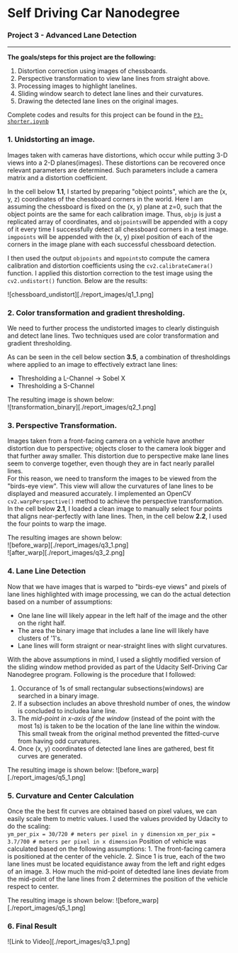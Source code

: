 # Self Driving Car Nanodegree
### Project 3 - Advanced Lane Detection
---

**The goals/steps for this project are the following:**
1. Distortion correction using images of chessboards.
2. Perspective transformation to view lane lines from straight above.
3. Processing images to highlight lanelines.
4. Sliding window search to detect lane lines and their curvatures.
5. Drawing the detected lane lines on the original images.

Complete codes and results for this project can be found in the  [`P3-shorter.ipynb`](https://github.com/kwonjh90/SDCND-AdvancedLaneFinding/blob/master/P3-shorter.ipynb)

### 1. Unidstorting an image.
Images taken with cameras have distortions, which occur while putting 3-D views into a 2-D planes(images). These distortions can be recovered once relevant parameters are determined. Such parameters include a camera matrix and a distortion coefficient.

In the cell below **1.1**, I started by preparing "object points", which are the (x, y, z) coordinates of the chessboard corners in the world. Here I am assuming the chessboard is fixed on the (x, y) plane at z=0, such that the object points are the same for each calibration image. Thus, `objp` is just a replicated array of coordinates, and `objpoints`will be appended with a copy of it every time I successfully detect all chessboard corners in a test image. `imgpoints` will be appended with the (x, y) pixel position of each of the corners in the image plane with each successful chessboard detection.

I then used the output `objpoints` and `mgpoints`to compute the camera calibration and distortion coefficients using the `cv2.calibrateCamera()` function. I applied this distortion correction to the test image using the `cv2.undistort()` function.
Below are the results:  

![chessboard_undistort][./report_images/q1_1.png]

### 2. Color transformation and gradient thresholding.
We need to further process the undistorted images to clearly distinguish and detect lane lines. Two techniques used are color transformation and gradient thresholding.

As can be seen in the cell below section **3.5**, a combination of thresholdings where applied to an image to effectively extract lane lines:  
* Thresholding a L-Channel -> Sobel X
* Thresholding a S-Channel

The resulting image is shown below:  
![transformation_binary][./report_images/q2_1.png]

### 3. Perspective Transformation.
Images taken from a front-facing camera on a vehicle have another distortion due to perspective; objects closer to the camera look bigger and that further away smaller. This distortion due to perspective make lane lines seem to converge together, even though they are in fact nearly parallel lines.  
For this reason, we need to transform the images to be viewed from the "birds-eye view". This view will allow the curvatures of lane lines to be displayed and measured accurately. I implemented an OpenCV `cv2.warpPerspective()` method to achieve the perspective transformation.  
In the cell below **2.1**, I loaded a clean image to manually select four points that aligns near-perfectly with lane lines. Then, in the cell below  **2.2**, I used the four points to warp the image.

The resulting images are shown below:  
![before_warp][./report_images/q3_1.png]  
![after_warp][./report_images/q3_2.png]  

### 4. Lane Line Detection
Now that we have images that is warped to "birds-eye views" and pixels of lane lines highlighted with image processing, we can do the actual detection based on a number of assumptions:
* One lane line will likely appear in the left half of the image and the other on the right half.
* The area the binary image that includes a lane line will likely have clusters of '1's.
* Lane lines will form straignt or near-straight lines with slight curvatures.  

With the above assumptions in mind, I used a slightly modified version of the sliding window method provided as part of the Udacity Self-Driving Car Nanodegree program. Following is the procedure that I followed:
1. Occurance of 1s of small rectangular subsections(windows) are searched in a binary image.
2. If a subsection includes an above threshold number of ones, the window is concluded to includea lane line.
3. The *mid-point in x-axis of the window* (instead of the point with the most 1s) is taken to be the location of the lane line within the window. This small tweak from the original method prevented the fitted-curve from having odd curvatures.
4. Once (x, y) coordinates of detected lane lines are gathered, best fit curves are generated.

The resulting image is shown below:
![before_warp][./report_images/q5_1.png]

### 5. Curvature and Center Calculation
Once the the best fit curves are obtained based on pixel values, we can easily scale them to metric values. I used the values provided by Udacity to do the scaling:   
`ym_per_pix = 30/720 # meters per pixel in y dimension`
`xm_per_pix = 3.7/700 # meters per pixel in x dimension`
Position of vehicle was calculated based on the following assumptions:
    1. The front-facing camera is positioned at the center of the vehicle.
    2. Since 1 is true, each of the two lane lines must be located equidistance away from the left and right edges of an image.
    3. How much the mid-point of detedted lane lines  deviate from the mid-point of the lane lines from 2 determines the position of the vehicle respect to center.

The resulting image is shown below:
![before_warp][./report_images/q5_1.png]

### 6. Final Result
![Link to Video][./report_images/q3_1.png]

